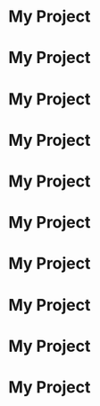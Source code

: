 # My Project
# My Project
# My Project
# My Project
# My Project
# My Project
# My Project
# My Project
# My Project
# My Project
